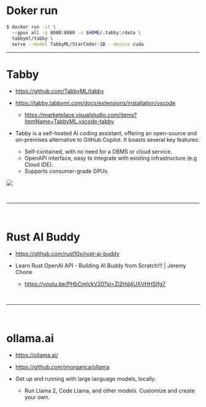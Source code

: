 # Doker run

```bash
$ docker run -it \                                                                                  
  --gpus all -p 8080:8080 -v $HOME/.tabby:/data \
  tabbyml/tabby \
  serve --model TabbyML/StarCoder-1B --device cuda

```

<hr>

# Tabby 

- https://github.com/TabbyML/tabby

- https://tabby.tabbyml.com/docs/extensions/installation/vscode
  - https://marketplace.visualstudio.com/items?itemName=TabbyML.vscode-tabby

- Tabby is a self-hosted AI coding assistant, offering an open-source and on-premises alternative to GitHub Copilot. It boasts several key features:

  - Self-contained, with no need for a DBMS or cloud service.
  - OpenAPI interface, easy to integrate with existing infrastructure (e.g Cloud IDE).
  - Supports consumer-grade GPUs.

<p>
    <img src="https://user-images.githubusercontent.com/388154/230440226-9bc01d05-9f57-478b-b04d-81184eba14ca.gif" />
</p>

<br>

<hr>


<br>

# Rust AI Buddy

- https://github.com/rust10x/rust-ai-buddy

- Learn Rust OpenAI API - Building AI Buddy from Scratch!!! | Jeremy Chone

  - https://youtu.be/PHbCmIckV20?si=Zl2Hd4UXVHHSlfg7


<br>

<hr>

<br>

# ollama.ai

- https://ollama.ai/

- https://github.com/jmorganca/ollama

- Get up and running with large language models, locally.
  - Run Llama 2, Code Llama, and other models. Customize and create your own.

